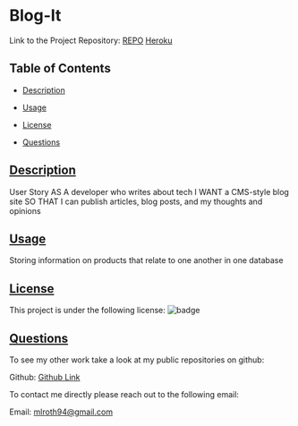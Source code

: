 # Blog-It
Link to the Project Repository: [REPO](https://github.com/moyuh/blog-it)
[Heroku](https://mighty-meadow-50696.herokuapp.com/)

## Table of Contents

* [Description](#description)

* [Usage](#usage)

* [License](#license)

* [Questions](#questions)
 
 ## [Description](#table-of-contents)
 User Story
    AS A developer who writes about tech
    I WANT a CMS-style blog site
    SO THAT I can publish articles, blog posts, and my thoughts and opinions

 ## [Usage](#table-of-contents)
Storing information on products that relate to one another in one database

 ## [License](#table-of-contents) 
This project is under the following license: 
![badge](https://img.shields.io/badge/license-mit-blue )
 

 ## [Questions](#table-of-contents)

 To see my other work take a look at my public repositories on github:

 Github: [Github Link](https://github.com/moyuh)


 To contact me directly please reach out to the following email:

 Email: [mlroth94@gmail.com](mailto:mlroth94@gmail.com)